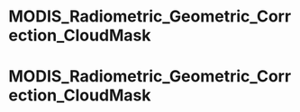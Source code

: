 # MODIS_Radiometric_Geometric_Correction_CloudMask
# MODIS_Radiometric_Geometric_Correction_CloudMask
